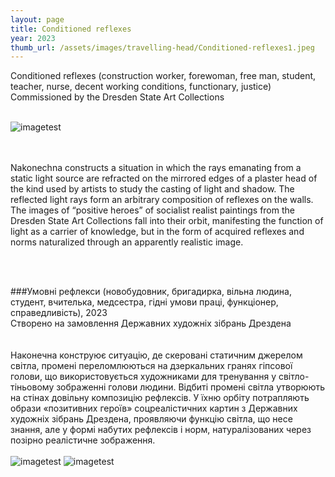 ```yaml
---
layout: page
title: Conditioned reflexes
year: 2023
thumb_url: /assets/images/travelling-head/Conditioned-reflexes1.jpeg
---
```


<section markdown="1" class="EN">
Conditioned reflexes (construction worker, forewoman, free man, student, teacher, nurse, decent working conditions, functionary, justice) <br>
Commissioned by the Dresden State Art Collections 
<br>
<br>

![imagetest]({{site.baseurl}}/assets/images/travelling-head/Conditioned-reflexes0.jpeg#50)

<br><br>
Nakonechna constructs a situation in which the rays emanating from a static light source are refracted on the mirrored edges of a plaster head of the kind used by artists to study the casting of light and shadow. The reflected light rays form an arbitrary composition of reflexes on the walls. The images of “positive heroes” of socialist realist paintings from the Dresden State Art Collections fall into their orbit, manifesting the function of light as a carrier of knowledge, but in the form of acquired reflexes and norms naturalized through an apparently realistic image.

<br><br>
</section>

<section markdown="1" class="UKR">

###Умовні рефлекси (новобудовник, бригадирка, вільна людина, студент, вчителька, медсестра, гідні умови праці, функціонер, справедливість), 2023<br>
Створено на замовлення Державних художніх зібрань Дрездена
<br>
<br>
<br>
Наконечна конструює ситуацію, де скеровані статичним джерелом світла, промені переломлюються на дзеркальних гранях гіпсової голови, що використовується художниками для тренування у світло-тіньовому зображенні голови людини. Відбиті промені світла утворюють на стінах довільну композицію рефлексів. У їхню орбіту потрапляють образи «позитивних героїв» соцреалістичних картин з Державних художніх зібрань Дрездена, проявляючи функцію світла, що несе знання, але у формі набутих рефлексів і норм, натуралізованих через позірно реалістичне зображення.
<br>
<br>
![imagetest]({{site.baseurl}}/assets/images/travelling-head/Conditioned-reflexes.jpeg)
![imagetest]({{site.baseurl}}/assets/images/travelling-head/Conditioned-reflexes1.jpeg)

</section>